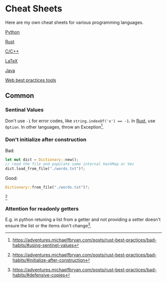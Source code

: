 # Cheat Sheets

Here are my own cheat sheets for various programming languages.

[Python](python)

[Rust](rust)

[C/C++](c)

[LaTeX](latex)

[Java](java)

[Web best practices tools](web)

## Common

### Sentinal Values

Don't use `-1` for error codes, like `string.indexOf('x') == -1`. In [Rust](rust), use `Option`. In other languages, throw an Exception[^sentinal].

[^sentinal]: https://adventures.michaelfbryan.com/posts/rust-best-practices/bad-habits/#using-sentinel-values

### Don't initialize after construction

Bad:

```rust
let mut dict = Dictionary::new();
// read the file and populate some internal HashMap or Vec
dict.load_from_file("./words.txt")?;
```

Good:

```rust
Dictionary::from_file("./words.txt")?;
```

[^init-after-construction]

[^init-after-construction]: https://adventures.michaelfbryan.com/posts/rust-best-practices/bad-habits/#initialize-after-construction

### Attention for readonly getters

E.g. in python retuning a list from a getter and not providing a setter doesn't ensure the list or the items don't change[^readonly-getters].

[^readonly-getters]: https://adventures.michaelfbryan.com/posts/rust-best-practices/bad-habits/#defensive-copies
